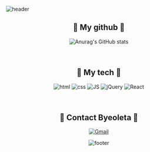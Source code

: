 ![header](https://capsule-render.vercel.app/api?type=waving&color=gradient&height=300&section=header&text=Byeoleta();&fontSize=90)

<div align=center>

## 🌿 My github 🌿
![Anurag's GitHub stats](https://github-readme-stats.vercel.app/api?username=Byeoleta&show_icons=true&theme=buefy&align="center")
<br><br><br>

## 🌿 My tech 🌿
![html](https://img.shields.io/badge/Html-E34F26?style=flat-square&logo=Html5&logoColor=white)
![css](https://img.shields.io/badge/CSS-1572B6?style=flat-square&logo=CSS3&logoColor=white)
![JS](https://img.shields.io/badge/JavaScript-F7DF1E?style=flat-square&logo=JavaScript&logoColor=black)
![jQuery](https://img.shields.io/badge/jQuery-6DB33F?style=flat-square&logo=jQuery&logoColor=white)
![React](https://img.shields.io/badge/React-61DAFB?style=flat-square&logo=React&logoColor=black)
<br><br><br>
  
## 🌿 Contact Byeoleta 🌿
  [![Gmail](https://img.shields.io/badge/Gmail-EA4335?style=flat-square&logo=Gmail&logoColor=white)](mailto:jeongeunbyeol8@gmail.com)
  
![footer](https://capsule-render.vercel.app/api?type=waving&color=gradient&height=300&section=footer&text=ThankYou();&fontSize=90)
